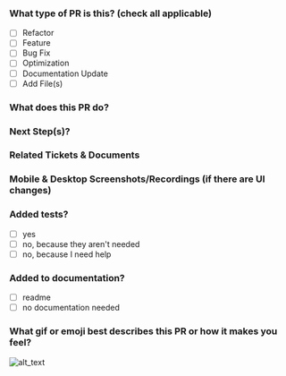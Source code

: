 ### What type of PR is this? (check all applicable)

- [ ] Refactor
- [ ] Feature
- [ ] Bug Fix
- [ ] Optimization
- [ ] Documentation Update
- [ ] Add File(s)

### What does this PR do?

### Next Step(s)?

### Related Tickets & Documents

### Mobile & Desktop Screenshots/Recordings (if there are UI changes)

### Added tests?

- [ ] yes
- [ ] no, because they aren't needed
- [ ] no, because I need help

### Added to documentation?

- [ ] readme
- [ ] no documentation needed

### What gif or emoji best describes this PR or how it makes you feel?

![alt_text](gif_link)
